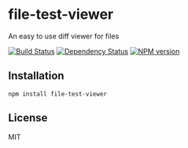 # file-test-viewer

An easy to use diff viewer for files

[![Build Status](https://img.shields.io/travis/ForbesLindesay/file-test-viewer/master.svg)](https://travis-ci.org/ForbesLindesay/file-test-viewer)
[![Dependency Status](https://img.shields.io/gemnasium/ForbesLindesay/file-test-viewer.svg)](https://gemnasium.com/ForbesLindesay/file-test-viewer)
[![NPM version](https://img.shields.io/npm/v/file-test-viewer.svg)](https://www.npmjs.org/package/file-test-viewer)

## Installation

    npm install file-test-viewer

## License

  MIT

